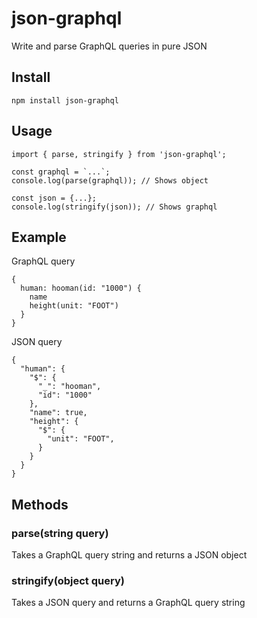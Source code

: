 # json-graphql

Write and parse GraphQL queries in pure JSON

## Install

```
npm install json-graphql
```

## Usage

```
import { parse, stringify } from 'json-graphql';

const graphql = `...`;
console.log(parse(graphql)); // Shows object

const json = {...};
console.log(stringify(json)); // Shows graphql
```

## Example

GraphQL query

```
{
  human: hooman(id: "1000") {
    name
    height(unit: "FOOT")
  }
}
```

JSON query

```
{
  "human": {
    "$": {
      "_": "hooman",
      "id": "1000"
    },
    "name": true,
    "height": {
      "$": {
        "unit": "FOOT",
      }
    }
  }
}
```

## Methods

### parse(string query)

Takes a GraphQL query string and returns a JSON object

### stringify(object query)

Takes a JSON query and returns a GraphQL query string
